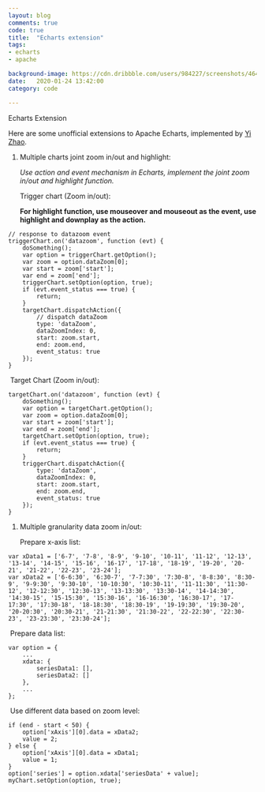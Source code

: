 ```yaml
---
layout: blog
comments: true
code: true
title:  "Echarts extension"
tags:
- echarts
- apache

background-image: https://cdn.dribbble.com/users/984227/screenshots/4647279/echarts.png
date:   2020-01-24 13:42:00
category: code

---
```


Echarts Extension



Here are some unofficial extensions to Apache Echarts, implemented by [Yi Zhao](<https://scottyi.club/about?yi>).

1. Multiple charts joint zoom in/out and highlight:

   *Use action and event mechanism in Echarts, implement the joint zoom in/out and highlight function.*

   Trigger chart (Zoom in/out):

   **For highlight function, use mouseover and mouseout as the event, use highlight and downplay as the action.**

```
// response to datazoom event
triggerChart.on('datazoom', function (evt) {
    doSomething();
    var option = triggerChart.getOption();
    var zoom = option.dataZoom[0];
    var start = zoom['start'];
    var end = zoom['end'];
    triggerChart.setOption(option, true);
    if (evt.event_status === true) {
        return;
    }
	targetChart.dispatchAction({
		// dispatch dataZoom 
        type: 'dataZoom',
        dataZoomIndex: 0,
        start: zoom.start,
        end: zoom.end,
        event_status: true
    });
}
```

​	Target Chart (Zoom in/out): 

```
targetChart.on('datazoom', function (evt) {
    doSomething();
    var option = targetChart.getOption();
    var zoom = option.dataZoom[0];
    var start = zoom['start'];
    var end = zoom['end'];
    targetChart.setOption(option, true);
    if (evt.event_status === true) {
        return;
    }
    triggerChart.dispatchAction({
        type: 'dataZoom',
        dataZoomIndex: 0,
        start: zoom.start,
        end: zoom.end,
        event_status: true
    });
}
```

1. Multiple granularity data zoom in/out: 

   Prepare x-axis list:

```
var xData1 = ['6-7', '7-8', '8-9', '9-10', '10-11', '11-12', '12-13', '13-14', '14-15', '15-16', '16-17', '17-18', '18-19', '19-20', '20-21', '21-22', '22-23', '23-24'];
var xData2 = ['6-6:30', '6:30-7', '7-7:30', '7:30-8', '8-8:30', '8:30-9', '9-9:30', '9:30-10', '10-10:30', '10:30-11', '11-11:30', '11:30-12', '12-12:30', '12:30-13', '13-13:30', '13:30-14', '14-14:30', '14:30-15', '15-15:30', '15:30-16', '16-16:30', '16:30-17', '17-17:30', '17:30-18', '18-18:30', '18:30-19', '19-19:30', '19:30-20', '20-20:30', '20:30-21', '21-21:30', '21:30-22', '22-22:30', '22:30-23', '23-23:30', '23:30-24'];
```

​	Prepare data list:

```
var option = {
    ...
    xdata: {
        seriesData1: [],
        seriesData2: []
    },
    ...
};
```

​	Use different data based on zoom level:

```
if (end - start < 50) {
    option['xAxis'][0].data = xData2;
    value = 2;
} else {
    option['xAxis'][0].data = xData1;
    value = 1;
}
option['series'] = option.xdata['seriesData' + value];
myChart.setOption(option, true);
```